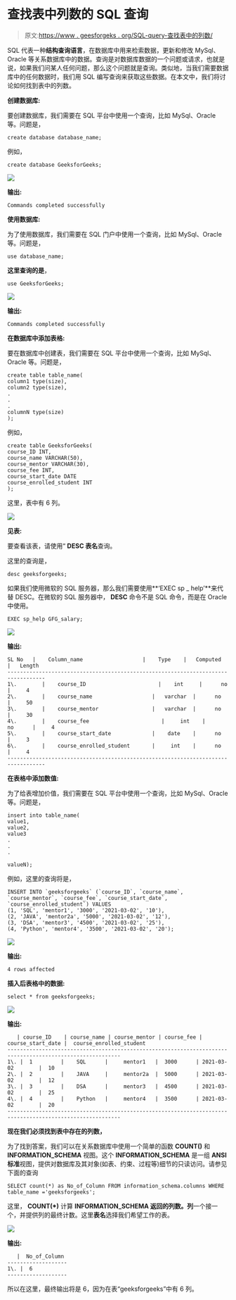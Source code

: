 # 查找表中列数的 SQL 查询

> 原文:[https://www . geesforgeks . org/SQL-query-查找表中的列数/](https://www.geeksforgeeks.org/sql-query-to-find-the-number-of-columns-in-a-table/)

SQL 代表一种**结构查询语言**，在数据库中用来检索数据，更新和修改 MySql、Oracle 等关系数据库中的数据。查询是对数据库数据的一个问题或请求，也就是说，如果我们问某人任何问题，那么这个问题就是查询。类似地，当我们需要数据库中的任何数据时，我们用 SQL 编写查询来获取这些数据。在本文中，我们将讨论如何找到表中的列数。

**创建数据库:**

要创建数据库，我们需要在 SQL 平台中使用一个查询，比如 MySql、Oracle 等。问题是，

```
create database database_name;
```

例如，

```
create database GeeksforGeeks;
```

![](img/82f9746e5d1b648998cbd6ba6c7cdd37.png)

**输出:**

```
Commands completed successfully
```

**使用数据库:**

为了使用数据库，我们需要在 SQL 门户中使用一个查询，比如 MySql、Oracle 等。问题是，

```
use database_name;
```

**这里查询的是**，

```
use GeeksforGeeks;
```

![](img/7f57090927863b95a09756f705bc0c00.png)

**输出:**

```
Commands completed successfully
```

**在数据库中添加表格:**

要在数据库中创建表，我们需要在 SQL 平台中使用一个查询，比如 MySql、Oracle 等。问题是，

```
create table table_name(
column1 type(size),
column2 type(size),
.
.
.
columnN type(size)
);
```

例如，

```
create table GeeksforGeeks(
course_ID INT,
course_name VARCHAR(50),
course_mentor VARCHAR(30),
course_fee INT,
course_start_date DATE
course_enrolled_student INT
);
```

这里，表中有 6 列。

![](img/8701a1daab6e53a8c1b47a82ed581bee.png)

**见表:**

要查看该表，请使用“ **DESC 表名**查询。

这里的查询是，

```
desc geeksforgeeks;
```

如果我们使用微软的 SQL 服务器，那么我们需要使用**‘EXEC sp _ help’**来代替 DESC。在微软的 SQL 服务器中， **DESC** 命令不是 SQL 命令，而是在 Oracle 中使用。

```
EXEC sp_help GFG_salary;
```

![](img/a08656ac43b38d7ee8c526eebba8ca3f.png)

**输出:**

```
SL No   |    Column_name                   |    Type    |   Computed   |   Length
----------------------------------------------------------------------------------
1\.        |    course_ID                       |    int     |      no      |     4
2\.        |    course_name                   |   varchar  |      no      |     50 
3\.        |    course_mentor                 |   varchar  |      no      |     30
4\.        |    course_fee                       |     int    |      no      |     4
5\.        |    course_start_date             |    date    |      no      |     3
6\.        |    course_enrolled_student       |     int    |      no      |     4
----------------------------------------------------------------------------------
```

**在表格中添加数值:**

为了给表增加价值，我们需要在 SQL 平台中使用一个查询，比如 MySql、Oracle 等。问题是，

```
insert into table_name(
value1,
value2,
value3
.
.
.

valueN);
```

例如，这里的查询将是，

```
INSERT INTO `geeksforgeeks` (`course_ID`, `course_name`, `course_mentor`, `course_fee`, `course_start_date`, `course_enrolled_student`) VALUES
(1, 'SQL', 'mentor1', '3000', '2021-03-02', '10'),
(2, 'JAVA', 'mentor2a', '5000', '2021-03-02', '12'),
(3, 'DSA', 'mentor3', '4500', '2021-03-02', '25'),
(4, 'Python', 'mentor4', '3500', '2021-03-02', '20');
```

![](img/52d0256821899771aee8cb9d682fdb43.png)

**输出:**

```
4 rows affected
```

**插入后表格中的数据:**

```
select * from geeksforgeeks;
```

![](img/cd9304da31ffed511963ddcbe2f81b57.png)

**输出:**

```
   | course_ID    | course_name | course_mentor | course_fee | course_start_date |  course_enrolled_student  
----------------------------------------------------------------------------------------------------------
1\. |  1         |    SQL      |     mentor1   |  3000      | 2021-03-02        |  10
2\. |  2         |    JAVA     |     mentor2a  |  5000      | 2021-03-02        |  12   
3\. |  3         |    DSA      |     mentor3   |  4500      | 2021-03-02        |  25
4\. |  4         |    Python   |     mentor4   |  3500      | 2021-03-02        |  20
----------------------------------------------------------------------------------------------------------
```

**现在我们必须找到表中存在的列数，**

为了找到答案，我们可以在关系数据库中使用一个简单的函数 **COUNT()** 和 **INFORMATION_SCHEMA** 视图。这个 **INFORMATION_SCHEMA** 是一组 **ANSI 标准**视图，提供对数据库及其对象(如表、约束、过程等)细节的只读访问。请参见下面的查询

```
SELECT count(*) as No_of_Column FROM information_schema.columns WHERE table_name ='geeksforgeeks';
```

这里， **COUNT(*)** 计算 **INFORMATION_SCHEMA 返回的列数。列**一个接一个，并提供列的最终计数。这里**表名**选择我们希望工作的表。

![](img/27c9e6a104ef73d9ef98f4231873794f.png)

**输出:**

```
   |  No_of_Column  
-------------------
1\. |  6
-------------------
```

所以在这里，最终输出将是 6，因为在表“geeksforgeeks”中有 6 列。